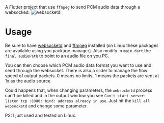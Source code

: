 A Flutter project that use `ffmpeg` to send PCM audio data through a websocked.
![websocketd](https://github.com/user-attachments/assets/f31a793a-400c-40a2-8bf5-8d798576d945)

# Usage

Be sure to have [websocketd](http://websocketd.com/#download) and [ffmpeg](https://www.ffmpeg.org/download.html) installed (on Linux these packages are available using you package manager).
Also modify in `main.dart` the `final audioPath` to point to an audio file on you PC.

You can then choose which PCM audio data format you want to use and send through the websocket.
There is also a slider to manage the flow speed of output packets. 0 means no limits, 1 means the packets are sent at 1x as the audio source.

Could happens that, when changing parameters, the `websocketd` process can't be killed and in the output window you see `Can't start server: listen tcp :8080: bind: address already in use`. Just hit the `kill all websocketd` and change some parameter.

PS: I just used and tested on Linux.
